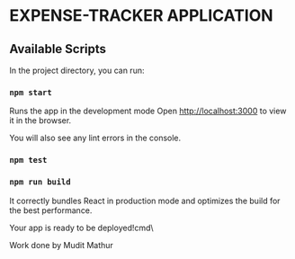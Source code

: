 # EXPENSE-TRACKER APPLICATION
## Available Scripts

In the project directory, you can run:

### `npm start`

Runs the app in the development mode
Open [http://localhost:3000](http://localhost:3000) to view it in the browser.


You will also see any lint errors in the console.

### `npm test`

### `npm run build`

It correctly bundles React in production mode and optimizes the build for the best performance.


Your app is ready to be deployed!cmd\

Work done by Mudit Mathur